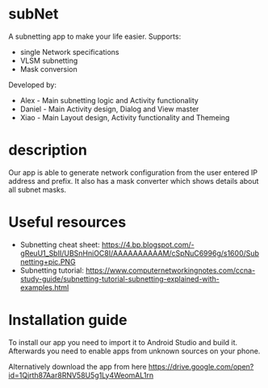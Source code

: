 # subNet
A subnetting app to make your life easier.
Supports:
- single Network specifications
- VLSM subnetting
- Mask conversion

Developed by:
- Alex - Main subnetting logic and Activity functionality
- Daniel - Main Activity design, Dialog and View master
- Xiao - Main Layout design, Activity functionality and Themeing

# description
Our app is able to generate network configuration from the user entered IP address and prefix.
It also has a mask converter which shows details about all subnet masks.

# Useful resources
- Subnetting cheat sheet: https://4.bp.blogspot.com/-gReuU1_SbII/UBSnHniOC8I/AAAAAAAAAAM/cSpNuC6996g/s1600/Subnetting+pic.PNG
- Subnetting tutorial: https://www.computernetworkingnotes.com/ccna-study-guide/subnetting-tutorial-subnetting-explained-with-examples.html

# Installation guide
To install our app you need to import it to Android Studio and build it. Afterwards you need to enable apps from unknown sources on your phone.

Alternatively download the app from here https://drive.google.com/open?id=1Qjrth87Aar8RNV58U5g1Ly4WeomAL1rn

